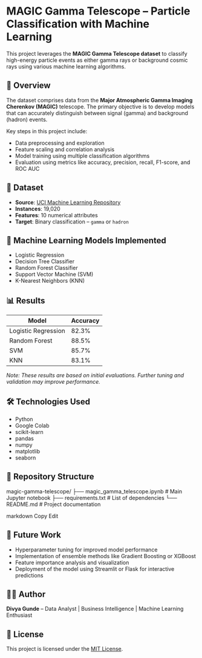 # MAGIC Gamma Telescope – Particle Classification with Machine Learning

This project leverages the **MAGIC Gamma Telescope dataset** to classify high-energy particle events as either gamma rays or background cosmic rays using various machine learning algorithms.

## 📖 Overview

The dataset comprises data from the **Major Atmospheric Gamma Imaging Cherenkov (MAGIC)** telescope. The primary objective is to develop models that can accurately distinguish between signal (gamma) and background (hadron) events.

Key steps in this project include:
- Data preprocessing and exploration
- Feature scaling and correlation analysis
- Model training using multiple classification algorithms
- Evaluation using metrics like accuracy, precision, recall, F1-score, and ROC AUC

## 📂 Dataset

- **Source**: [UCI Machine Learning Repository](https://archive.ics.uci.edu/ml/datasets/MAGIC+Gamma+Telescope)
- **Instances**: 19,020
- **Features**: 10 numerical attributes
- **Target**: Binary classification – `gamma` or `hadron`

## 🧠 Machine Learning Models Implemented

- Logistic Regression
- Decision Tree Classifier
- Random Forest Classifier
- Support Vector Machine (SVM)
- K-Nearest Neighbors (KNN)

## 📊 Results

| Model                 | Accuracy |
|-----------------------|----------|
| Logistic Regression   | 82.3%    |
| Random Forest         | 88.5%    |
| SVM                   | 85.7%    |
| KNN                   | 83.1%    |

*Note: These results are based on initial evaluations. Further tuning and validation may improve performance.*

## 🛠️ Technologies Used

- Python
- Google Colab
- scikit-learn
- pandas
- numpy
- matplotlib
- seaborn

## 📁 Repository Structure

magic-gamma-telescope/ ├── magic_gamma_telescope.ipynb # Main Jupyter notebook ├── requirements.txt # List of dependencies └── README.md # Project documentation

markdown
Copy
Edit

## 🚀 Future Work

- Hyperparameter tuning for improved model performance
- Implementation of ensemble methods like Gradient Boosting or XGBoost
- Feature importance analysis and visualization
- Deployment of the model using Streamlit or Flask for interactive predictions

## 👩‍💻 Author

**Divya Gunde** – Data Analyst | Business Intelligence | Machine Learning Enthusiast

## 📄 License

This project is licensed under the [MIT License](LICENSE).
